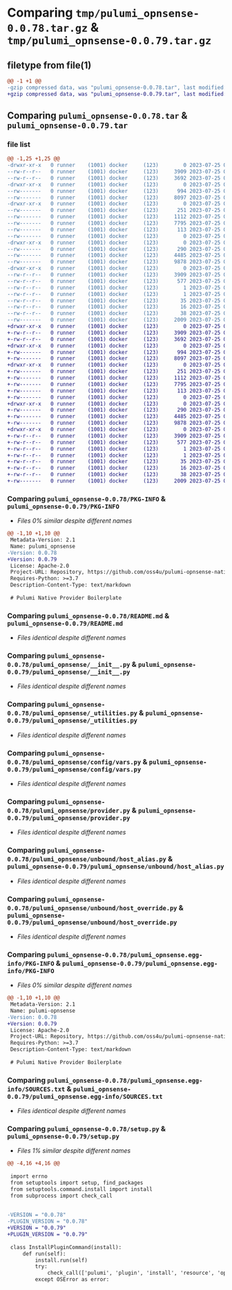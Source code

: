 # Comparing `tmp/pulumi_opnsense-0.0.78.tar.gz` & `tmp/pulumi_opnsense-0.0.79.tar.gz`

## filetype from file(1)

```diff
@@ -1 +1 @@
-gzip compressed data, was "pulumi_opnsense-0.0.78.tar", last modified: Tue Jul 25 06:50:51 2023, max compression
+gzip compressed data, was "pulumi_opnsense-0.0.79.tar", last modified: Tue Jul 25 07:03:24 2023, max compression
```

## Comparing `pulumi_opnsense-0.0.78.tar` & `pulumi_opnsense-0.0.79.tar`

### file list

```diff
@@ -1,25 +1,25 @@
-drwxr-xr-x   0 runner    (1001) docker     (123)        0 2023-07-25 06:50:51.160602 pulumi_opnsense-0.0.78/
--rw-r--r--   0 runner    (1001) docker     (123)     3909 2023-07-25 06:50:51.160602 pulumi_opnsense-0.0.78/PKG-INFO
--rw-r--r--   0 runner    (1001) docker     (123)     3692 2023-07-25 06:50:50.000000 pulumi_opnsense-0.0.78/README.md
-drwxr-xr-x   0 runner    (1001) docker     (123)        0 2023-07-25 06:50:51.156602 pulumi_opnsense-0.0.78/pulumi_opnsense/
--rw-------   0 runner    (1001) docker     (123)      994 2023-07-25 06:50:50.000000 pulumi_opnsense-0.0.78/pulumi_opnsense/__init__.py
--rw-------   0 runner    (1001) docker     (123)     8097 2023-07-25 06:50:50.000000 pulumi_opnsense-0.0.78/pulumi_opnsense/_utilities.py
-drwxr-xr-x   0 runner    (1001) docker     (123)        0 2023-07-25 06:50:51.160602 pulumi_opnsense-0.0.78/pulumi_opnsense/config/
--rw-------   0 runner    (1001) docker     (123)      251 2023-07-25 06:50:50.000000 pulumi_opnsense-0.0.78/pulumi_opnsense/config/__init__.py
--rw-------   0 runner    (1001) docker     (123)     1112 2023-07-25 06:50:50.000000 pulumi_opnsense-0.0.78/pulumi_opnsense/config/vars.py
--rw-------   0 runner    (1001) docker     (123)     7795 2023-07-25 06:50:50.000000 pulumi_opnsense-0.0.78/pulumi_opnsense/provider.py
--rw-------   0 runner    (1001) docker     (123)      113 2023-07-25 06:50:50.000000 pulumi_opnsense-0.0.78/pulumi_opnsense/pulumi-plugin.json
--rw-------   0 runner    (1001) docker     (123)        0 2023-07-25 06:50:50.000000 pulumi_opnsense-0.0.78/pulumi_opnsense/py.typed
-drwxr-xr-x   0 runner    (1001) docker     (123)        0 2023-07-25 06:50:51.160602 pulumi_opnsense-0.0.78/pulumi_opnsense/unbound/
--rw-------   0 runner    (1001) docker     (123)      290 2023-07-25 06:50:50.000000 pulumi_opnsense-0.0.78/pulumi_opnsense/unbound/__init__.py
--rw-------   0 runner    (1001) docker     (123)     4485 2023-07-25 06:50:50.000000 pulumi_opnsense-0.0.78/pulumi_opnsense/unbound/host_alias.py
--rw-------   0 runner    (1001) docker     (123)     9878 2023-07-25 06:50:50.000000 pulumi_opnsense-0.0.78/pulumi_opnsense/unbound/host_override.py
-drwxr-xr-x   0 runner    (1001) docker     (123)        0 2023-07-25 06:50:51.160602 pulumi_opnsense-0.0.78/pulumi_opnsense.egg-info/
--rw-r--r--   0 runner    (1001) docker     (123)     3909 2023-07-25 06:50:51.000000 pulumi_opnsense-0.0.78/pulumi_opnsense.egg-info/PKG-INFO
--rw-r--r--   0 runner    (1001) docker     (123)      577 2023-07-25 06:50:51.000000 pulumi_opnsense-0.0.78/pulumi_opnsense.egg-info/SOURCES.txt
--rw-r--r--   0 runner    (1001) docker     (123)        1 2023-07-25 06:50:51.000000 pulumi_opnsense-0.0.78/pulumi_opnsense.egg-info/dependency_links.txt
--rw-r--r--   0 runner    (1001) docker     (123)        1 2023-07-25 06:50:51.000000 pulumi_opnsense-0.0.78/pulumi_opnsense.egg-info/not-zip-safe
--rw-r--r--   0 runner    (1001) docker     (123)       35 2023-07-25 06:50:51.000000 pulumi_opnsense-0.0.78/pulumi_opnsense.egg-info/requires.txt
--rw-r--r--   0 runner    (1001) docker     (123)       16 2023-07-25 06:50:51.000000 pulumi_opnsense-0.0.78/pulumi_opnsense.egg-info/top_level.txt
--rw-r--r--   0 runner    (1001) docker     (123)       38 2023-07-25 06:50:51.160602 pulumi_opnsense-0.0.78/setup.cfg
--rw-------   0 runner    (1001) docker     (123)     2009 2023-07-25 06:50:50.000000 pulumi_opnsense-0.0.78/setup.py
+drwxr-xr-x   0 runner    (1001) docker     (123)        0 2023-07-25 07:03:24.590064 pulumi_opnsense-0.0.79/
+-rw-r--r--   0 runner    (1001) docker     (123)     3909 2023-07-25 07:03:24.590064 pulumi_opnsense-0.0.79/PKG-INFO
+-rw-r--r--   0 runner    (1001) docker     (123)     3692 2023-07-25 07:03:24.000000 pulumi_opnsense-0.0.79/README.md
+drwxr-xr-x   0 runner    (1001) docker     (123)        0 2023-07-25 07:03:24.586064 pulumi_opnsense-0.0.79/pulumi_opnsense/
+-rw-------   0 runner    (1001) docker     (123)      994 2023-07-25 07:03:24.000000 pulumi_opnsense-0.0.79/pulumi_opnsense/__init__.py
+-rw-------   0 runner    (1001) docker     (123)     8097 2023-07-25 07:03:24.000000 pulumi_opnsense-0.0.79/pulumi_opnsense/_utilities.py
+drwxr-xr-x   0 runner    (1001) docker     (123)        0 2023-07-25 07:03:24.590064 pulumi_opnsense-0.0.79/pulumi_opnsense/config/
+-rw-------   0 runner    (1001) docker     (123)      251 2023-07-25 07:03:24.000000 pulumi_opnsense-0.0.79/pulumi_opnsense/config/__init__.py
+-rw-------   0 runner    (1001) docker     (123)     1112 2023-07-25 07:03:24.000000 pulumi_opnsense-0.0.79/pulumi_opnsense/config/vars.py
+-rw-------   0 runner    (1001) docker     (123)     7795 2023-07-25 07:03:24.000000 pulumi_opnsense-0.0.79/pulumi_opnsense/provider.py
+-rw-------   0 runner    (1001) docker     (123)      113 2023-07-25 07:03:24.000000 pulumi_opnsense-0.0.79/pulumi_opnsense/pulumi-plugin.json
+-rw-------   0 runner    (1001) docker     (123)        0 2023-07-25 07:03:24.000000 pulumi_opnsense-0.0.79/pulumi_opnsense/py.typed
+drwxr-xr-x   0 runner    (1001) docker     (123)        0 2023-07-25 07:03:24.590064 pulumi_opnsense-0.0.79/pulumi_opnsense/unbound/
+-rw-------   0 runner    (1001) docker     (123)      290 2023-07-25 07:03:24.000000 pulumi_opnsense-0.0.79/pulumi_opnsense/unbound/__init__.py
+-rw-------   0 runner    (1001) docker     (123)     4485 2023-07-25 07:03:24.000000 pulumi_opnsense-0.0.79/pulumi_opnsense/unbound/host_alias.py
+-rw-------   0 runner    (1001) docker     (123)     9878 2023-07-25 07:03:24.000000 pulumi_opnsense-0.0.79/pulumi_opnsense/unbound/host_override.py
+drwxr-xr-x   0 runner    (1001) docker     (123)        0 2023-07-25 07:03:24.590064 pulumi_opnsense-0.0.79/pulumi_opnsense.egg-info/
+-rw-r--r--   0 runner    (1001) docker     (123)     3909 2023-07-25 07:03:24.000000 pulumi_opnsense-0.0.79/pulumi_opnsense.egg-info/PKG-INFO
+-rw-r--r--   0 runner    (1001) docker     (123)      577 2023-07-25 07:03:24.000000 pulumi_opnsense-0.0.79/pulumi_opnsense.egg-info/SOURCES.txt
+-rw-r--r--   0 runner    (1001) docker     (123)        1 2023-07-25 07:03:24.000000 pulumi_opnsense-0.0.79/pulumi_opnsense.egg-info/dependency_links.txt
+-rw-r--r--   0 runner    (1001) docker     (123)        1 2023-07-25 07:03:24.000000 pulumi_opnsense-0.0.79/pulumi_opnsense.egg-info/not-zip-safe
+-rw-r--r--   0 runner    (1001) docker     (123)       35 2023-07-25 07:03:24.000000 pulumi_opnsense-0.0.79/pulumi_opnsense.egg-info/requires.txt
+-rw-r--r--   0 runner    (1001) docker     (123)       16 2023-07-25 07:03:24.000000 pulumi_opnsense-0.0.79/pulumi_opnsense.egg-info/top_level.txt
+-rw-r--r--   0 runner    (1001) docker     (123)       38 2023-07-25 07:03:24.590064 pulumi_opnsense-0.0.79/setup.cfg
+-rw-------   0 runner    (1001) docker     (123)     2009 2023-07-25 07:03:24.000000 pulumi_opnsense-0.0.79/setup.py
```

### Comparing `pulumi_opnsense-0.0.78/PKG-INFO` & `pulumi_opnsense-0.0.79/PKG-INFO`

 * *Files 0% similar despite different names*

```diff
@@ -1,10 +1,10 @@
 Metadata-Version: 2.1
 Name: pulumi_opnsense
-Version: 0.0.78
+Version: 0.0.79
 License: Apache-2.0
 Project-URL: Repository, https://github.com/oss4u/pulumi-opnsense-native
 Requires-Python: >=3.7
 Description-Content-Type: text/markdown
 
 # Pulumi Native Provider Boilerplate
```

### Comparing `pulumi_opnsense-0.0.78/README.md` & `pulumi_opnsense-0.0.79/README.md`

 * *Files identical despite different names*

### Comparing `pulumi_opnsense-0.0.78/pulumi_opnsense/__init__.py` & `pulumi_opnsense-0.0.79/pulumi_opnsense/__init__.py`

 * *Files identical despite different names*

### Comparing `pulumi_opnsense-0.0.78/pulumi_opnsense/_utilities.py` & `pulumi_opnsense-0.0.79/pulumi_opnsense/_utilities.py`

 * *Files identical despite different names*

### Comparing `pulumi_opnsense-0.0.78/pulumi_opnsense/config/vars.py` & `pulumi_opnsense-0.0.79/pulumi_opnsense/config/vars.py`

 * *Files identical despite different names*

### Comparing `pulumi_opnsense-0.0.78/pulumi_opnsense/provider.py` & `pulumi_opnsense-0.0.79/pulumi_opnsense/provider.py`

 * *Files identical despite different names*

### Comparing `pulumi_opnsense-0.0.78/pulumi_opnsense/unbound/host_alias.py` & `pulumi_opnsense-0.0.79/pulumi_opnsense/unbound/host_alias.py`

 * *Files identical despite different names*

### Comparing `pulumi_opnsense-0.0.78/pulumi_opnsense/unbound/host_override.py` & `pulumi_opnsense-0.0.79/pulumi_opnsense/unbound/host_override.py`

 * *Files identical despite different names*

### Comparing `pulumi_opnsense-0.0.78/pulumi_opnsense.egg-info/PKG-INFO` & `pulumi_opnsense-0.0.79/pulumi_opnsense.egg-info/PKG-INFO`

 * *Files 0% similar despite different names*

```diff
@@ -1,10 +1,10 @@
 Metadata-Version: 2.1
 Name: pulumi-opnsense
-Version: 0.0.78
+Version: 0.0.79
 License: Apache-2.0
 Project-URL: Repository, https://github.com/oss4u/pulumi-opnsense-native
 Requires-Python: >=3.7
 Description-Content-Type: text/markdown
 
 # Pulumi Native Provider Boilerplate
```

### Comparing `pulumi_opnsense-0.0.78/pulumi_opnsense.egg-info/SOURCES.txt` & `pulumi_opnsense-0.0.79/pulumi_opnsense.egg-info/SOURCES.txt`

 * *Files identical despite different names*

### Comparing `pulumi_opnsense-0.0.78/setup.py` & `pulumi_opnsense-0.0.79/setup.py`

 * *Files 1% similar despite different names*

```diff
@@ -4,16 +4,16 @@
 
 import errno
 from setuptools import setup, find_packages
 from setuptools.command.install import install
 from subprocess import check_call
 
 
-VERSION = "0.0.78"
-PLUGIN_VERSION = "0.0.78"
+VERSION = "0.0.79"
+PLUGIN_VERSION = "0.0.79"
 
 class InstallPluginCommand(install):
     def run(self):
         install.run(self)
         try:
             check_call(['pulumi', 'plugin', 'install', 'resource', 'opnsense', PLUGIN_VERSION, '--server', 'github://api.github.com/oss4u/pulumi-opnsense-native'])
         except OSError as error:
```

